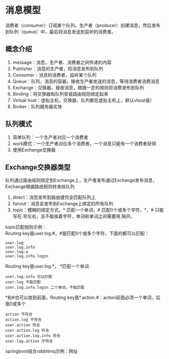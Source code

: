 # 消息模型

消费者（consumer）订阅某个队列。生产者（producer）创建消息，然后发布到队列（queue）中，最后将消息发送到监听的消费者。

## 概念介绍

1. message：消息，生产者、消费者之间传递的内容
2. Publisher：消息的生产者，将消息发布到队列
3. Consumer：消息的消费者，监听某个队列
4. Queue：队列，消息的容器，接收生产者发送的消息，等待消费者消费消息
5. Exchange：交换器，接收消息，根据一定的规则将消费发布到队列
6. Binding：将交换器和队列安装路由规则绑定起来
7. Virtual host：虚拟主机，交换器、队列都在虚拟主机上，默认vhost是/
8. Broker：队列服务器实体

## 队列模式

1. 简单队列：一个生产者对应一个消费者
2. work模式：一个生产者对应多个消费者，一个消息只能有一个消费者获得
3. 使用Exchange交换器

## Exchange交换器类型

队列通过路由规则绑定到Exchange上，生产者发布通过Exchange发布消息，Exchange根据路由规则转发给队列

1. direct：消息发布到路由键完全匹配队列上
2. fanout：消息会发布到Exchange上绑定的所有队列
3. topic：模糊的绑定方式，* 匹配一个单词，# 匹配0个或多个字符，*、# 只能写在.号左右，且不能挨着字符，单词和单词之间需要用.隔开。

topic匹配规则示例：  
Routing key是user.log.#，#是匹配0个或多个字符，下面的都可以匹配：

``` text
user.log
user.log.info
user.log.a
user.log.info.login
```

Routing key是user.log.*， *匹配一个单词

``` text
user.log.info 可以匹配
user.log 不能匹配
user.log.info.login 二个单词，不能匹配
```

\*和#也可以放到前面，Routing key是*.action.#：action前面必须一个单词，后面0或多个

``` text
action 不符合
action.log 不符合
user.action 符合
user.action.log 符合
user.action.log.info 符合
user.log.action 不符合
```

springboot结合rabbitmq示例：网址
